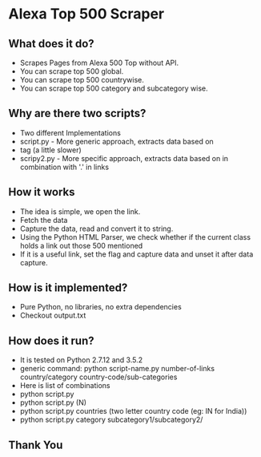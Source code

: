 # Alexa Top 500 Scraper

## What does it do?
- Scrapes Pages from Alexa 500 Top without API.
- You can scrape top 500 global.
- You can scrape top 500 countrywise.
- You can scrape top 500 category and subcategory wise.

## Why are there two scripts?
- Two different Implementations
- script.py - More generic approach, extracts data based on <li> tag (a little slower)
- scripy2.py - More specific approach, extracts data based on <a> in combination with '.' in links

## How it works
- The idea is simple, we open the link.
- Fetch the data
- Capture the data, read and convert it to string.
- Using the Python HTML Parser, we check whether if the current class holds a link out those 500 mentioned
- If it is a useful link, set the flag and capture data and unset it after data capture.

## How is it implemented?
- Pure Python, no libraries, no extra dependencies
- Checkout output.txt

## How does it run?
- It is tested on Python 2.7.12 and 3.5.2
- generic command: python script-name.py number-of-links country/category country-code/sub-categories
- Here is list of combinations
- python script.py
- python script.py (N)
- python script.py countries (two letter country code (eg: IN for India))
- python script.py category subcategory1/subcategory2/

## Thank You